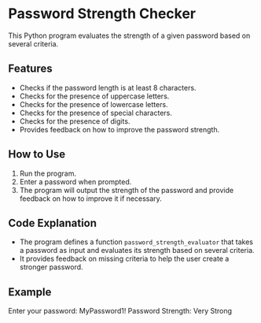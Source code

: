 # Password Strength Checker

This Python program evaluates the strength of a given password based on several criteria.

## Features

- Checks if the password length is at least 8 characters.
- Checks for the presence of uppercase letters.
- Checks for the presence of lowercase letters.
- Checks for the presence of special characters.
- Checks for the presence of digits.
- Provides feedback on how to improve the password strength.

## How to Use

1. Run the program.
2. Enter a password when prompted.
3. The program will output the strength of the password and provide feedback on how to improve it if necessary.

## Code Explanation

- The program defines a function `password_strength_evaluator` that takes a password as input and evaluates its strength based on several criteria.
- It provides feedback on missing criteria to help the user create a stronger password.

## Example

Enter your password: MyPassword1!
Password Strength: Very Strong
